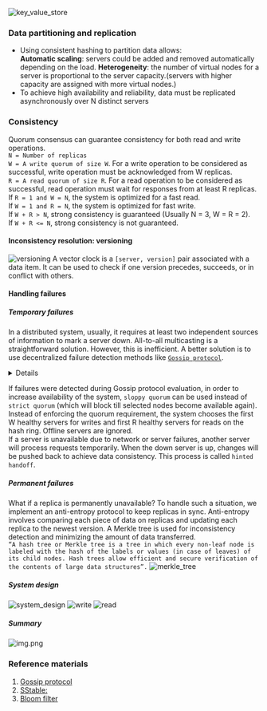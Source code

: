 ![key_value_store](https://puml-demo.herokuapp.com/github/AndreiYu/systems_design/blob/master/key_value_store/key_value_store.puml)

### Data partitioning and replication
* Using consistent hashing to partition data allows:  
  **Automatic scaling**: servers could be added and removed automatically depending on the load.
  **Heterogeneity**: the number of virtual nodes for a server is proportional to the server capacity.(servers with higher capacity are assigned with more virtual nodes.)
* To achieve high availability and reliability, data must be replicated asynchronously over N distinct servers
### Consistency
Quorum consensus can guarantee consistency for both read and write operations.  
`N = Number of replicas`  
`W = A write quorum of size W`. For a write operation to be considered as successful, write operation must be acknowledged from W replicas.  
`R = A read quorum of size R`. For a read operation to be considered as successful, read operation must wait for responses from at least R replicas.  
If `R = 1 and W = N`, the system is optimized for a fast read.  
If `W = 1 and R = N`, the system is optimized for fast write.  
If `W + R > N`, strong consistency is guaranteed (Usually N = 3, W = R = 2).  
If `W + R <= N`, strong consistency is not guaranteed.  

#### Inconsistency resolution: versioning  
![versioning](https://puml-demo.herokuapp.com/github/AndreiYu/systems_design/blob/master/key_value_store/versioning.puml)
A vector clock is a `[server, version]` pair associated with a data item. It can be used to check if one version precedes, succeeds, or in conflict with others.  

#### Handling failures

##### Temporary failures
In a distributed system, usually, it requires at least two independent sources of information to mark a server down.
All-to-all multicasting is a straightforward solution. However, this is inefficient.
A better solution is to use decentralized failure detection methods like [`Gossip protocol`](https://martinfowler.com/articles/patterns-of-distributed-systems/gossip-dissemination.html).
<details>
Gossip protocol works in the following way:  

• Each node maintains a node membership list, which contains member IDs and heartbeat counters.  
• Each node periodically increments its heartbeat counter.  
• Each node periodically sends heartbeats to a set of random nodes, which in turn propagate to another set of nodes.  
• Once nodes receive heartbeats, membership list is updated to the latest info.  
• If the heartbeat has not increased for more than predefined periods, the member is considered as offline.  

The cluster node receiving the gossip message inspects the metadata it has and finds:    
* The values which are in the incoming message but not available in this node's state map  
* The values which it has but the incoming Gossip message does not have  

The higher version value is chosen when the node has the values present in the incoming message  
It then adds the missing values to its own state map. Whatever values were missing from the incoming message, are returned as a response.
The cluster node sending the Gossip message adds the values it gets from the gossip response to its own state.  
</details>

If failures were detected during Gossip protocol evaluation, in order to increase availability of the system, `sloppy quorum` can be used instead of `strict quorum` (which will block till selected nodes become available again).
Instead of enforcing the quorum requirement, the system chooses the first W healthy servers for writes and first R healthy servers for reads on the hash ring. Offline servers are ignored.  
If a server is unavailable due to network or server failures, another server will process  requests temporarily. When the down server is up, changes will be pushed back to achieve  data consistency. This process is called `hinted handoff`.

##### Permanent failures

What if a replica is permanently unavailable? To handle such a situation, we implement an anti-entropy protocol to keep replicas in sync. Anti-entropy involves comparing each piece of data on replicas and updating each replica to the newest version. A Merkle tree is used for inconsistency detection and minimizing the amount of data transferred.  
```“A hash tree or Merkle tree is a tree in which every non-leaf node is labeled with the hash of the labels or values (in case of leaves) of its child nodes. Hash trees allow efficient and secure verification of the contents of large data structures”.```
![merkle_tree](https://puml-demo.herokuapp.com/github/AndreiYu/systems_design/blob/master/key_value_store/merkle_tree.puml)

##### System design
![system_design](https://puml-demo.herokuapp.com/github/AndreiYu/systems_design/blob/master/key_value_store/high_level_design.puml)
![write](https://puml-demo.herokuapp.com/github/AndreiYu/systems_design/blob/master/key_value_store/write.puml)
![read](https://puml-demo.herokuapp.com/github/AndreiYu/systems_design/blob/master/key_value_store/read.puml)

##### Summary
![img.png](img.png)

### Reference materials
1) [Gossip protocol](https://martinfowler.com/articles/patterns-of-distributed-systems/gossip-dissemination.html)
2) [SStable:](https://www.igvita.com/2012/02/06/sstable-and-log-structured-storage-leveldb/)
3) [Bloom filter](https://en.wikipedia.org/wiki/Bloom_filter)